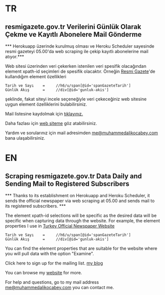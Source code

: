 # TR
## resmigazete.gov.tr Verilerini Günlük Olarak Çekme ve Kayıtlı Abonelere Mail Gönderme



*** Herokuapp üzerinde kurulmuş olması ve Heroku Scheduler sayesinde resmi gazeteyi 05.00'da web scraping ile çekip kayıtlı abonelerine mail atıyor.***



Web sitesi üzerinden veri çekerken istenilen veri spesifik olacağından element xpath-id seçimleri de spesifik olacaktır.
Örneğin [Resmi Gazete](https://resmigazete.gov.tr/)'de kullandığım element özellikleri

```
Tarih ve Sayı    =     //h6/u/span[@id='spanGazeteTarih']
Günlük Akış      =     //div[@id='gunluk-akis']
```

şeklinde, fakat siteyi incele seçeneğiyle veri çekeceğiniz web sitesine uygun element özelliklerini bulabilirsiniz.

Mail listesine kaydolmak için [tıklayınız.](https://www.sinerjik.org/resmi-gazete-e-posta-hizmeti/)

Daha fazlası için [web siteme](https://www.muhammedalikocabey.com/blog) göz atabilirsiniz.

Yardım ve sorularınız için mail adresimden [me@muhammedalikocabey.com](mailto:me@muhammedalikocabey.com) bana ulaşabilirsiniz.





# EN
## Scraping resmigazete.gov.tr Data Daily and Sending Mail to Registered Subscribers


*** Thanks to its establishment on Herokuapp and Heroku Scheduler, it sends the official newspaper via web scraping at 05.00 and sends mail to its registered subscribers. ***



The element xpath-id selections will be specific as the desired data will be specific when capturing data through the website.
For example, the element properties I use in [Turkey Official Newspaper Website](https://resmigazete.gov.tr/)

```
Tarih ve Sayı    =     //h6/u/span[@id='spanGazeteTarih']
Günlük Akış      =     //div[@id='gunluk-akis']
```

You can find the element properties that are suitable for the website where you will pull data with the option "Examine".

Click here to sign up for the mailing list. [my blog](https://www.sinerjik.org/resmi-gazete-e-posta-hizmeti/)

You can browse my [website](https://www.muhammedalikocabey.com/blog) for more.

For help and questions, go to my mail address [me@muhammedalikocabey.com](mailto:me@muhammedalikocabey.com) you can contact me.


